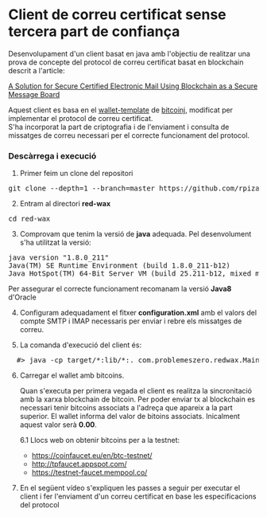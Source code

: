 # Client de correu certificat sense tercera part de confiança

Desenvolupament d'un client basat en java amb l'objectiu de realitzar una prova de concepte del protocol de correu certificat basat en blockchain descrit a l'article:

[A Solution for Secure Certified Electronic Mail Using Blockchain as a Secure Message Board](https://ieeexplore.ieee.org/stamp/stamp.jsp?tp=&arnumber=8654617)

Aquest client es basa en el [wallet-template](https://github.com/bitcoinj/wallet-template) de [bitcoinj](https://bitcoinj.github.io/), modificat per implementar el protocol de correu certificat.   
S'ha incorporat la part de criptografia i de l'enviament i consulta de missatges de correu necessari per el correcte funcionament del protocol.

### Descàrrega i execució

1. Primer feim un clone del repositori
<pre>
git clone --depth=1 --branch=master https://github.com/rpiza/red-wax.git
</pre>

2. Entram al directori **red-wax**
<pre>
cd red-wax
</pre>


3. Comprovam que tenim la versió de **java** adequada.
Pel desenvolument s'ha utilitzat la versió:
<pre>
java version "1.8.0_211"
Java(TM) SE Runtime Environment (build 1.8.0_211-b12)
Java HotSpot(TM) 64-Bit Server VM (build 25.211-b12, mixed mode)
</pre>
Per assegurar el correcte funcionament recomanam la versió **Java8** d'Oracle

4. Configuram adequadament el fitxer **configuration.xml** amb el valors del compte SMTP i IMAP necessaris per enviar i rebre els missatges de correu.

5. La comanda d'execució del client és:
<pre>
  #> java -cp target/*:lib/*:. com.problemeszero.redwax.Main
</pre>

6. Carregar el wallet amb bitcoins.

   Quan s'executa per primera vegada el client es realitza la sincronitació amb la xarxa blockchain de bitcoin. Per poder enviar tx al blockchain es necessari tenir bitcoins associats a l'adreça que apareix a la part superior. El wallet informa del valor de bitoins associats. Inicalment aquest valor serà **0.00**.

   6.1 Llocs web on obtenir bitcoins per a la testnet:

   - https://coinfaucet.eu/en/btc-testnet/
   - http://tpfaucet.appspot.com/
   - https://testnet-faucet.mempool.co/


7. En el següent vídeo s'expliquen les passes a seguir per executar el client i fer l'enviament d'un correu certificat en base les especificacions del protocol
